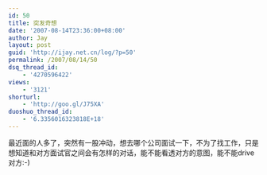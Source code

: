 ```yaml
---
id: 50
title: 突发奇想
date: '2007-08-14T23:36:00+08:00'
author: Jay
layout: post
guid: 'http://ijay.net.cn/log/?p=50'
permalink: /2007/08/14/50
dsq_thread_id:
    - '4270596422'
views:
    - '3121'
shorturl:
    - 'http://goo.gl/J75XA'
duoshuo_thread_id:
    - '6.3356016323818E+18'
---
```


最近面的人多了，突然有一股冲动，想去哪个公司面试一下，不为了找工作，只是想知道和对方面试官之间会有怎样的对话，能不能看透对方的意图，能不能drive对方:-)